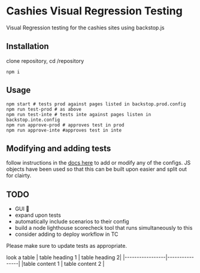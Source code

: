 # Cashies Visual Regression Testing

Visual Regression testing for the cashies sites using backstop.js

## Installation

clone repository, cd /repository

```node
npm i 
```

## Usage

```node
npm start # tests prod against pages listed in backstop.prod.config
npm run test-prod # as above
npm run test-inte # tests inte against pages listen in backstop.inte.config
npm run approve-prod # approves test in prod
npm run approve-inte #approves test in inte
```

## Modifying and adding tests
follow instructions in the [docs here] to add or modify any of the configs. JS objects have been used so that this can be built upon easier and split out for clairty. 


## TODO
- GUI 🤞
- expand upon tests
- automatically include scenarios to their config
- build a node lighthouse scorecheck tool that runs simultaneously to this
- consider adding to deploy workflow in TC


Please make sure to update tests as appropriate.



[docs here]: https://github.com/garris/BackstopJS

look a table 
| table heading 1 | table heading 2|
|-----------------|----------------|
|table content 1 | table content 2 |